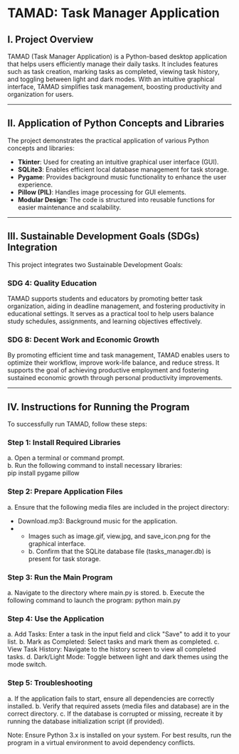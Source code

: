 # TAMAD: Task Manager Application 

## I. Project Overview
TAMAD (Task Manager Application) is a Python-based desktop application that helps users efficiently manage their daily tasks.
It includes features such as task creation, marking tasks as completed, viewing task history,
and toggling between light and dark modes. With an intuitive graphical interface, 
TAMAD simplifies task management, boosting productivity and organization for users.

---

## II. Application of Python Concepts and Libraries
The project demonstrates the practical application of various Python concepts and libraries:
- **Tkinter**: Used for creating an intuitive graphical user interface (GUI).
- **SQLite3**: Enables efficient local database management for task storage.
- **Pygame**: Provides background music functionality to enhance the user experience.
- **Pillow (PIL)**: Handles image processing for GUI elements.
- **Modular Design**: The code is structured into reusable functions for easier maintenance and scalability.

---

## III. Sustainable Development Goals (SDGs) Integration
This project integrates two Sustainable Development Goals:  

### **SDG 4: Quality Education**  
TAMAD supports students and educators by promoting better task organization, aiding in deadline management, and fostering productivity in educational settings. It serves as a practical tool to help users balance study schedules, assignments, and learning objectives effectively.  

### **SDG 8: Decent Work and Economic Growth**  
By promoting efficient time and task management, TAMAD enables users to optimize their workflow, improve work-life balance, and reduce stress. It supports the goal of achieving productive employment and fostering sustained economic growth through personal productivity improvements.  

---

## IV. Instructions for Running the Program
To successfully run TAMAD, follow these steps:

### **Step 1: Install Required Libraries**
   a. Open a terminal or command prompt.  
   b. Run the following command to install necessary libraries:  
   pip install pygame pillow
### Step 2: Prepare Application Files
a. Ensure that the following media files are included in the project directory: 
- Download.mp3: Background music for the application.
- - Images such as image.gif, view.jpg, and save_icon.png for the graphical interface.
  -  b. Confirm that the SQLite database file (tasks_manager.db) is present for task storage.

### Step 3: Run the Main Program
a. Navigate to the directory where main.py is stored.
b. Execute the following command to launch the program:
python main.py

### Step 4: Use the Application
a. Add Tasks: Enter a task in the input field and click "Save" to add it to your list.
b. Mark as Completed: Select tasks and mark them as completed.
c. View Task History: Navigate to the history screen to view all completed tasks.
d. Dark/Light Mode: Toggle between light and dark themes using the mode switch.

### Step 5: Troubleshooting
a. If the application fails to start, ensure all dependencies are correctly installed.
b. Verify that required assets (media files and database) are in the correct directory.
c. If the database is corrupted or missing, recreate it by running the database initialization script (if provided).

Note: Ensure Python 3.x is installed on your system. For best results, run the program in a virtual environment to avoid dependency conflicts.
